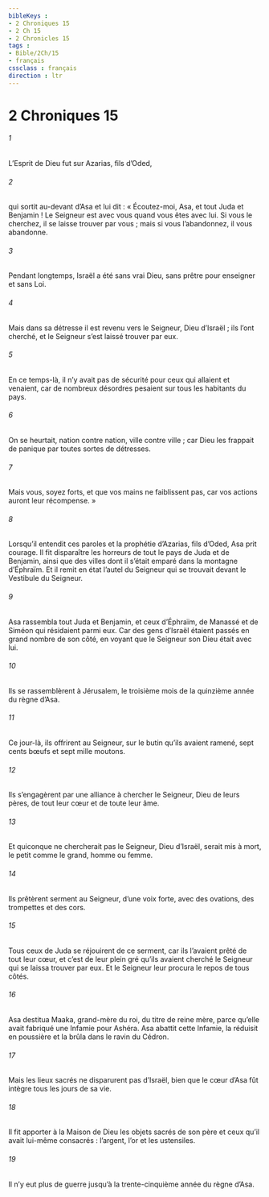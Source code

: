 ```yaml
---
bibleKeys : 
- 2 Chroniques 15
- 2 Ch 15
- 2 Chronicles 15
tags : 
- Bible/2Ch/15
- français
cssclass : français
direction : ltr
---
```


# 2 Chroniques 15

###### 1
L’Esprit de Dieu fut sur Azarias, fils d’Oded,
###### 2
qui sortit au-devant d’Asa et lui dit : « Écoutez-moi, Asa, et tout Juda et Benjamin ! Le Seigneur est avec vous quand vous êtes avec lui. Si vous le cherchez, il se laisse trouver par vous ; mais si vous l’abandonnez, il vous abandonne.
###### 3
Pendant longtemps, Israël a été sans vrai Dieu, sans prêtre pour enseigner et sans Loi.
###### 4
Mais dans sa détresse il est revenu vers le Seigneur, Dieu d’Israël ; ils l’ont cherché, et le Seigneur s’est laissé trouver par eux.
###### 5
En ce temps-là, il n’y avait pas de sécurité pour ceux qui allaient et venaient, car de nombreux désordres pesaient sur tous les habitants du pays.
###### 6
On se heurtait, nation contre nation, ville contre ville ; car Dieu les frappait de panique par toutes sortes de détresses.
###### 7
Mais vous, soyez forts, et que vos mains ne faiblissent pas, car vos actions auront leur récompense. »
###### 8
Lorsqu’il entendit ces paroles et la prophétie d’Azarias, fils d’Oded, Asa prit courage. Il fit disparaître les horreurs de tout le pays de Juda et de Benjamin, ainsi que des villes dont il s’était emparé dans la montagne d’Éphraïm. Et il remit en état l’autel du Seigneur qui se trouvait devant le Vestibule du Seigneur.
###### 9
Asa rassembla tout Juda et Benjamin, et ceux d’Éphraïm, de Manassé et de Siméon qui résidaient parmi eux. Car des gens d’Israël étaient passés en grand nombre de son côté, en voyant que le Seigneur son Dieu était avec lui.
###### 10
Ils se rassemblèrent à Jérusalem, le troisième mois de la quinzième année du règne d’Asa.
###### 11
Ce jour-là, ils offrirent au Seigneur, sur le butin qu’ils avaient ramené, sept cents bœufs et sept mille moutons.
###### 12
Ils s’engagèrent par une alliance à chercher le Seigneur, Dieu de leurs pères, de tout leur cœur et de toute leur âme.
###### 13
Et quiconque ne chercherait pas le Seigneur, Dieu d’Israël, serait mis à mort, le petit comme le grand, homme ou femme.
###### 14
Ils prêtèrent serment au Seigneur, d’une voix forte, avec des ovations, des trompettes et des cors.
###### 15
Tous ceux de Juda se réjouirent de ce serment, car ils l’avaient prêté de tout leur cœur, et c’est de leur plein gré qu’ils avaient cherché le Seigneur qui se laissa trouver par eux. Et le Seigneur leur procura le repos de tous côtés.
###### 16
Asa destitua Maaka, grand-mère du roi, du titre de reine mère, parce qu’elle avait fabriqué une Infamie pour Ashéra. Asa abattit cette Infamie, la réduisit en poussière et la brûla dans le ravin du Cédron.
###### 17
Mais les lieux sacrés ne disparurent pas d’Israël, bien que le cœur d’Asa fût intègre tous les jours de sa vie.
###### 18
Il fit apporter à la Maison de Dieu les objets sacrés de son père et ceux qu’il avait lui-même consacrés : l’argent, l’or et les ustensiles.
###### 19
Il n’y eut plus de guerre jusqu’à la trente-cinquième année du règne d’Asa.
